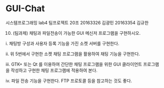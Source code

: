 # GUI-Chat
시스템프로그래밍 lab4 팀프로젝트
20조 20163326 김광민 20163354 김규한

10. (팀과제) 채팅과 파일전송이 가능한 GUI 메신저 프로그램을 구현하시오.

i. 채팅방 구성과 사용자 등록 기능을 가진 소켓 서버를 구현한다.

ii. 위 5번에서 구현한 소켓 채팅 프로그램을 활용하여 채팅 기능을 구현한다.

iii. GTK+ 또는 Qt 를 이용하여 간단한 채팅 프로그램을 위한 GUI 클라이언트 프로그램을 작성하고 구현한 채팅 프로그램에 적용하여 본다.

iv. 파일 전송 기능을 구현한다. FTP 프로토콜 등을 참고하는 것도 좋다.

